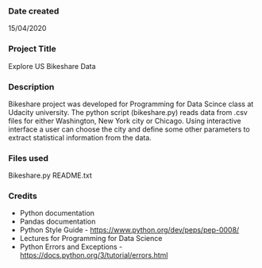 ### Date created
15/04/2020

### Project Title
Explore US Bikeshare Data

### Description
Bikeshare project was developed for Programming for Data Scince class at Udacity university. The python script (bikeshare.py) reads data from .csv files for either Washington, New York city or Chicago. Using interactive interface a user can choose the city and define some other parameters to extract statistical information from the data.

### Files used
Bikeshare.py 
README.txt

### Credits
- Python documentation
- Pandas documentation
- Python Style Guide - https://www.python.org/dev/peps/pep-0008/
- Lectures for Programming for Data Science
- Python Errors and Exceptions - https://docs.python.org/3/tutorial/errors.html

